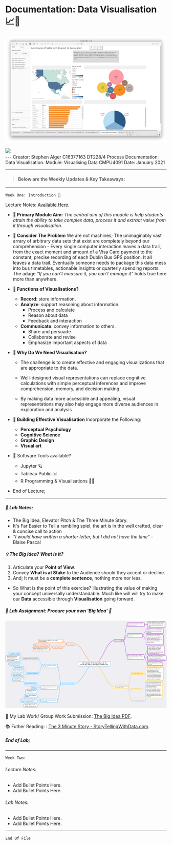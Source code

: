 # Documentation: Data Visualisation 📈🤕

![alt text](https://github.com/Stephen2697/VisualisingData/blob/main/DataVisualisation.png "Data Visualisation")
<div class='tableauPlaceholder' id='viz1612625447775' style='position: relative'><noscript><a href='#'><img alt=' ' src='https:&#47;&#47;public.tableau.com&#47;static&#47;images&#47;My&#47;MyWeightDeepDive&#47;MyWeightGraphed&#47;1_rss.png' style='border: none' /></a></noscript><object class='tableauViz'  style='display:none;'><param name='host_url' value='https%3A%2F%2Fpublic.tableau.com%2F' /> <param name='embed_code_version' value='3' /> <param name='site_root' value='' /><param name='name' value='MyWeightDeepDive&#47;MyWeightGraphed' /><param name='tabs' value='yes' /><param name='toolbar' value='yes' /><param name='static_image' value='https:&#47;&#47;public.tableau.com&#47;static&#47;images&#47;My&#47;MyWeightDeepDive&#47;MyWeightGraphed&#47;1.png' /> <param name='animate_transition' value='yes' /><param name='display_static_image' value='yes' /><param name='display_spinner' value='yes' /><param name='display_overlay' value='yes' /><param name='display_count' value='yes' /><param name='language' value='en' /></object></div>                
---
    Creator: Stephen Alger C16377163 DT228/4
    Process Documentation: Data Visualisation.
    Module: Visualising Data CMPU4091
    Date: January 2021
 

---
> #### Below are the Weekly Updates & Key Takeaways:
---

    Week One: Introduction 👋
<p>Lecture Notes: <a href="https://www.storytellingwithdata.com/blog/2014/02/the-3-minute-story">Available Here</a>.</p>

- **🎯 Primary Module Aim:** 
  *The central aim of this module is help students attain the ability to take complex data, process it and extract value from it through visualisation.*

- **🤔 Consider The Problem** 
We are not machines; The unimaginably vast arrary of arbitrary data sets that exist are completely beyond our comprehension - Every single computer interaction leaves a data trail, from the exact moment and amount of a Visa Card payment to the constant, precise recording of each Dublin Bus GPS position. It all leaves a data trail. Eventually someone needs to package this data mess into bus timetables, actionable insights or quarterly spending reports. The adage *"If you can't measure it, you can't manage it"* holds true here more than anywhere.

- **🤨 Functions of Visualisations?** 
  - **Record**: store information.
  - **Analyze**: support reasoning about information.
    - Process and calculate
    - Reason about data
    - Feedback and interaction
  - **Communicate**: convey information to others.
    - Share and persuade
    - Collaborate and revise
    - Emphasize important aspects of data

- **📝 Why Do We Need Visualisation?**
  - The challenge is to create effective and engaging visualizations that are appropriate to the data.
  
  - Well-designed visual representations can replace cognitive calculations with simple perceptual inferences and improve comprehension, memory, and decision making.

  - By making data more accessible and appealing, visual representations may also help engage more diverse audiences in exploration and analysis

- **🔨 Building Effective Visualisation**
  Incorporate the Following:
    - **Perceptual Psychology**
    - **Cognitive Science**
    - **Graphic Design**
    - **Visual art**
- 🔧 Software Tools available?
  - Jupyter 🪐
  - Tableau Public 📊
  - R Programming & Visualisations 🧑‍💻
- End of Lecture;
---
##### 📁 Lab Notes:
* The Big Idea, Elevator Pitch & The Three Minute Story.
* It's Far Easier to Tell a rambling spiel, the art is in the well crafted, clear & concise call to action
* *“I would have written a shorter letter, but I did not have the time”* - Blaise Pascal
 ##### 💡 The Big Idea? What is it? 

  1. Articulate your **Point of View**.
  2. Convey **What is at Stake** to the Audience should they accept or decline.
  3. And; It must be a **complete sentence**, nothing more nor less.
- So What is the point of this exercise? Illustrating the value of making your concept universally understandable. Much like will will try to make our **Data** accessible through **Visualisation** going forward.

##### 📄 Lab Assignment: Procure your own 'Big Idea' 💭
![MindMap](https://github.com/Stephen2697/VisualisingData/blob/main/WeekOne/Lab%20Work%20Complete/The%20Big%20Idea%20MindMap.png "My Big Idea")

<p>🔖 My Lab Work/ Group Work Submission: <a href="https://github.com/Stephen2697/VisualisingData/blob/main/WeekOne/Lab%20Work%20Complete/The%20Big%20Idea%20Group%2013%20Document.pdf">The Big Idea PDF</a>.</p>

<p>📚 Futher Reading: : <a href="https://www.storytellingwithdata.com/blog/2014/02/the-3-minute-story">The 3 Minute Story - StoryTellingWithData.com</a>.</p>

##### End of Lab;
---

    Week Two:
###### Lecture Notes: 
- Add Bullet Points Here.
- Add Bullet Points Here.

###### Lab Notes:
- Add Bullet Points Here.
- Add Bullet Points Here.

---

    End Of File
